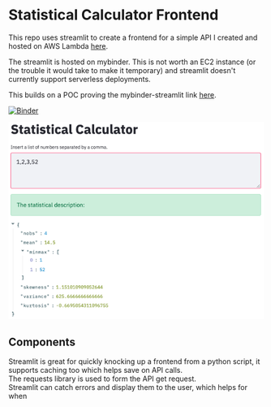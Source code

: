 # Statistical Calculator Frontend
This repo uses streamlit to create a frontend for a simple API I created and hosted on AWS Lambda [here](https://github.com/DanielTemesgen/aws_statistical_calculator).

The streamlit is hosted on mybinder.
This is not worth an EC2 instance (or the trouble it would take to make it temporary) and streamlit doesn't currently support serverless deployments.

This builds on a POC proving the mybinder-streamlit link [here](https://github.com/chekos/testing-streamlit-mybinder).

[![Binder](https://mybinder.org/badge_logo.svg)](https://mybinder.org/v2/gh/DanielTemesgen/statistical_calculator_frontend/master?urlpath=proxy/8501/)

![image](assets/streamlit.png)

## Components
Streamlit is great for quickly knocking up a frontend from a python script, it supports caching too which helps save on API calls. <br>
The requests library is used to form the API get request. <br>
Streamlit can catch errors and display them to the user, which helps for when 
